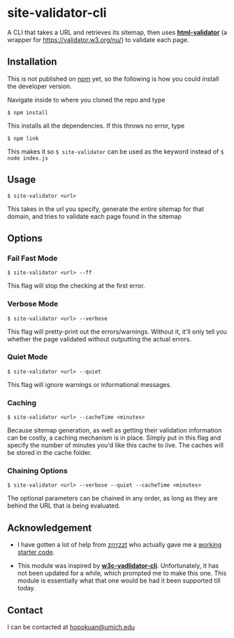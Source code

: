# site-validator-cli
A CLI that takes a URL and retrieves its sitemap, then uses **[html-validator](https://www.npmjs.com/package/html-validator)** (a wrapper for https://validator.w3.org/nu/) to validate each page.
## Installation
This is not published on [npm](https://www.npmjs.com/) yet, so the following is how you could install the developer version.

Navigate inside to where you cloned the repo and type
```
$ npm install
```
This installs all the dependencies. If this throws no error, type
```
$ npm link
```
This makes it so ```$ site-validator``` can be used as the keyword instead of ```$ node index.js```

## Usage
```
$ site-validator <url>
```
This takes in the url you specify, generate the entire sitemap for that domain, and tries to validate each page found in the sitemap

## Options
### Fail Fast Mode
```
$ site-validator <url> --ff
```
This flag will stop the checking at the first error.

### Verbose Mode
```
$ site-validator <url> --verbose
```
This flag will pretty-print out the errors/warnings. Without it, it'll only tell you whether the page validated without outputting the actual errors.

### Quiet Mode
```
$ site-validator <url> --quiet
```
This flag will ignore warnings or informational messages.

### Caching
```
$ site-validator <url> --cacheTime <minutes>
```
Because sitemap generation, as well as getting their validation information can be costly, a caching mechanism is in place. Simply put in this flag and specify the number of minutes you'd like this cache to live.
The caches will be stored in the cache folder.

### Chaining Options
```
$ site-validator <url> --verbose --quiet --cacheTime <minutes>
```
The optional parameters can be chained in any order, as long as they are behind the URL that is being evaluated.

## Acknowledgement
* I have gotten a lot of help from [zrrrzzt](https://github.com/zrrrzzt) who actually gave me a [working starter code](https://gist.github.com/zrrrzzt/f0f2e5d64f2b69b330f377423717d7a7).

* This module was inspired by **[w3c-vadlidator-cli](https://www.npmjs.com/package/w3c-validator-cli)**. Unfortunately, it has not been updated for a while, which prompted me to make this one. This module is essentially what that one would be had it been supported till today.

## Contact
I can be contacted at hopokuan@umich.edu
